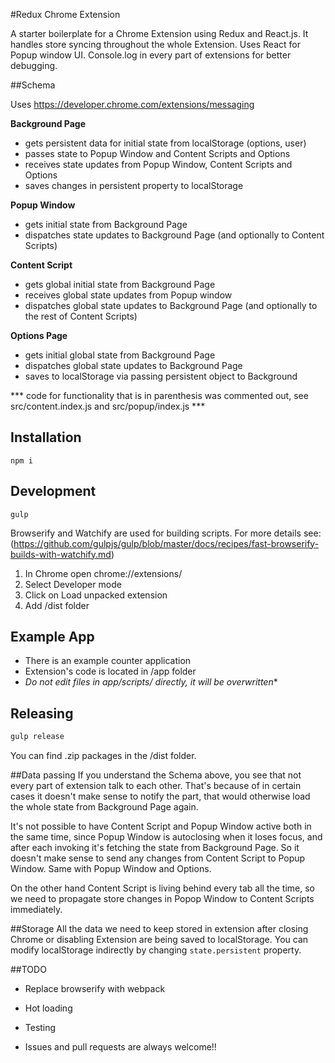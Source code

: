 #Redux Chrome Extension


A starter boilerplate for a Chrome Extension using Redux and React.js.
It handles store syncing throughout the whole Extension.
Uses React for Popup window UI. Console.log in every part of extensions for better debugging.


##Schema

Uses https://developer.chrome.com/extensions/messaging

**Background Page**
- gets persistent data for initial state from localStorage (options, user)
- passes state to Popup Window and Content Scripts and Options
- receives state updates from Popup Window, Content Scripts and Options
- saves changes in persistent property to localStorage

**Popup Window**
- gets initial state from Background Page
- dispatches state updates to Background Page (and optionally to Content Scripts)

**Content Script**
- gets global initial state from Background Page
- receives global state updates from Popup window 
- dispatches global state updates to Background Page (and optionally to the rest of Content Scripts)


**Options Page**
- gets initial global state from Background Page
- dispatches global state updates to Background Page
- saves to localStorage via passing persistent object to Background

*** code for functionality that is in parenthesis was commented out, see src/content.index.js and src/popup/index.js ***

## Installation

`npm i`

## Development


`gulp`

Browserify and Watchify are used for building scripts. For more details see: (https://github.com/gulpjs/gulp/blob/master/docs/recipes/fast-browserify-builds-with-watchify.md)



1. In Chrome open chrome://extensions/
2. Select Developer mode
3. Click on Load unpacked extension
4. Add /dist folder

## Example App
- There is an example counter application 
- Extension's code is located in /app folder
- **Do not edit files in app/scripts/* directly, it will be overwritten**

## Releasing

```bash
gulp release
```

You can find .zip packages in the /dist folder.

##Data passing
If you understand the Schema above, you see that not every part of extension talk to each other. 
That's because of in certain cases it doesn't make sense to notify the part, that would otherwise load the whole state from Background Page again.


It's not possible to have Content Script and Popup Window active both in the same time, since Popup Window is autoclosing when it loses focus, and after each invoking it's fetching the state from Background Page. 
So it doesn't make sense to send any changes from Content Script to Popup Window. Same with Popup Window and Options.


On the other hand Content Script is living behind every tab all the time, so we need to propagate store changes in Popop Window to Content Scripts immediately.


##Storage
All the data we need to keep stored in extension after closing Chrome or disabling Extension are being saved to localStorage.
You can modify localStorage indirectly by changing `state.persistent` property.




##TODO

- Replace browserify with webpack

- Hot loading

- Testing 

- Issues and pull requests are always welcome!!
